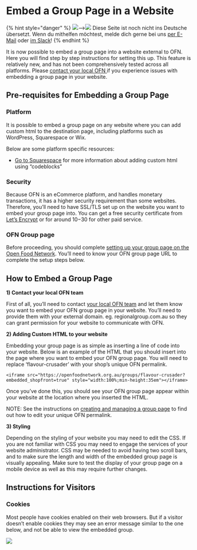 # Embed a Group Page in a Website

{% hint style="danger" %}
![](https://firebasestorage.googleapis.com/v0/b/gitbook-28427.appspot.com/o/assets%2F-L9rgk4wEweX_zxXIzmW%2F-LpeYcYHvFT89zDzVlG4%2F-LpeZq2i0oaAbNYfYfu5%2FCapture%20du%202019-09-26%2000-38-19.png?alt=media&token=aef3eea2-4d60-4d24-99ec-6edbda36b45c)--&gt;​![](https://firebasestorage.googleapis.com/v0/b/gitbook-28427.appspot.com/o/assets%2F-L9rgk4wEweX_zxXIzmW%2F-MdHZQzZkj-9uNA4c3qD%2F-MdIF6yxdsNWC5BK3awW%2FFlagge%20Deutschland.jpg?alt=media&token=9bbe895b-2aa1-40da-8221-01fb74558b92) Diese Seite ist noch nicht ins Deutsche übersetzt. Wenn du mithelfen möchtest, melde dich gerne bei uns [per E-Mail](mailto:konrad@openfoodnetwork.de) oder [im Slack](https://join.slack.com/t/openfoodnetwork/shared_invite/zt-9sjkjdlu-r02kUMP1zbrTgUhZhYPF~A)!
{% endhint %}

It is now possible to embed a group page into a website external to OFN. Here you will find step by step instructions for setting this up.  This feature is relatively new, and has not been comprehensively tested across all platforms. Please [contact your local OFN ](https://www.openfoodnetwork.org/find-your-local-open-food-network/)if you experience issues with embedding a group page in your website. 

## Pre-requisites for Embedding a Group Page 

### Platform

It is possible to embed a group page on any website where you can add custom html to the destination page, including platforms such as WordPress, Squarespace or Wix.

Below are some platform specific resources:

* [Go to Squarespace](https://support.squarespace.com/hc/en-us/articles/206543167) for more information about adding custom html using “codeblocks” 

### Security

Because OFN is an eCommerce platform, and handles monetary transactions, it has a higher security requirement than some websites. Therefore, you’ll need to have SSL/TLS set up on the website you want to embed your group page into. You can get a free security certificate from [Let’s Encrypt](https://letsencrypt.org/) or for around $10-$30 for other paid service.

### OFN Group page

Before proceeding, you should complete [setting up your group page on the Open Food Network](group-page.md). You’ll need to know your OFN group page URL to complete the setup steps below.

## How to Embed a Group Page

**1\) Contact your local OFN team**

First of all, you’ll need to contact [your local OFN team](https://openfoodnetwork.org/ofn-local/) and let them know you want to embed your OFN group page in your website. You’ll need to provide them with your external domain. eg. regionalgroup.com.au so they can grant permission for your website to communicate with OFN.

**2\) Adding Custom HTML to your website**

Embedding your group page is as simple as inserting a line of code into your website. Below is an example of the HTML that you should insert into the page where you want to embed your OFN group page. You will need to replace ‘flavour-crusader’ with your shop’s unique OFN permalink. 

```text
<iframe src="https://openfoodnetwork.org.au/groups/flavour-crusader?embedded_shopfront=true" style="width:100%;min-height:35em"></iframe>
```

Once you’ve done this, you should see your OFN group page appear within your website at the location where you inserted the HTML.

NOTE: See the instructions on [creating and managing a group page](group-page.md) to find out how to edit your unique OFN permalink.

**3\) Styling**

Depending on the styling of your website you may need to edit the CSS. If you are not familiar with CSS you may need to engage the services of your website administrator. CSS may be needed to avoid having two scroll bars, and to make sure the length and width of the embedded group page is visually appealing. Make sure to test the display of your group page on a mobile device as well as this may require further changes.

## Instructions for Visitors

### Cookies

Most people have cookies enabled on their web browsers. But if a visitor doesn’t enable cookies they may see an error message similar to the one below, and not be able to view the embedded group.

![](../../.gitbook/assets/cookies.png)

